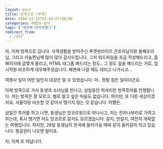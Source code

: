 ```yaml
---
layout: post
title: 방콕으로 (푸켓)
date: 2004-12-15T03:43:27+00:00
categories: 여행과-음식
tags: ["세번째-태국여행기"]
redirect_from:
  - /557
---
```


자, 이제 방콕으로 갑니다. 식객생활을 받아주신 푸켓썬라이즈 큰조이님이랑 둘째조이님, 그리고 카놈찐님께 많이 많이 감사드립니다. 그저 워드파일을 조금 작성해드리고, 홈페이지에 글몇개 올리고, HTML 태그좀 봐드리는 정도.. 그 정도 일을 해드리는 거로, 임시직원 비슷하게 대우해주셨습니다. 해변에 나갈 때도 데리고 나가시고...

여행사 일이 어떤 일인지 대강은 알 수 있었습니다. 아.. 정말 힘든 일이더군요.

이제 방콕으로 가서 동생과 소녀님을 만나고, 삼일동안 럭셔리한 방콕투어를 진행합니다. 저는 방콕은 잘 모르고, 별로 알고 싶은 마음도 없습니다. 하지만, 또 다른 세상이겠지요. 서울이랑 비슷할 것 같아서 땡기지 않는 것 같습니다. 어쨌든.

삼일간 투어를 하고 나면, 동생님은 앙코르왓으로 떠나시고, 저는 칸차나부리로 가려고 하는데, 혹시 땡기면 저도 앙코르로 갈지도 모르겠습니다. 갈지, 안갈지, 여전히 계획없는 여행입니다. 하지만, 28일 동생님이 한국에 들어가실 때에 같이 들어갈까 하고 있습니다. 항공권이 나오면 말이죠.

자, 이제 또 떠납니다.
<div id=comments>
</div>
